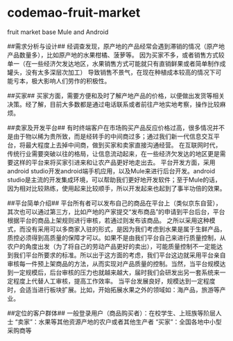 # codemao-fruit-market
fruit market base Mule and Android

##需求分析与设计##
经调查发现，原产地的产品经常会遇到滞销的情况（原产地产品数量多），比如原产地的水果柑橘、菠萝等。
因为买家不多，或者销售方式较单一（在一些经济欠发达地区，水果销售方式可能就只有直销鲜果或者简单制作成罐头，没有太多深层次加工）
导致销售不景气，在现在种植成本较高的情况下可能亏本，极大影响人们劳作的积极性。

##买家##
买家方面，需要方便和及时了解产地产品的价格，以便做出发货等相关决策。经了解，目前大多数都是通过电话联系或者前往产地实地考察，操作比较麻烦。

##卖家及开发平台##
有时终端客户在市场购买产品反应价格过高，很多情况并不是由于物以稀为贵所致，而是经转手的中间商过多；通过我们新一代信息交互平台，将最大程度上去掉中间商，做到买家和卖家直接沟通经营。
在互联网时代，传统行业需要突破以往的格局，让信息流动起来，在一些经济欠发达的地区更是需要这样的平台来将买家引进来和让农产品更好地走出去。
平台开发方面，采用android studio开发android端手机应用，以及Mule来进行后台开发。android studio是主流的开发集成环境，可以帮助我们更好地开发软件；至于Mule的话，因为相对比较熟练，使用起来比较顺手，所以开发起来也起到了事半功倍的效果。

##平台简单介绍##
平台所有者可以发布自己的商品在平台上（类似京东自营），其次也可以通过第三方，比如产地的产家提交“发布商品”的申请到平台后台，平台根据平台的商品上架规则进行审核，若通过则发布该商品。
之所以采用这种模式，而没有采用可以多商家入驻的形式，是因为我们考虑到水果是属于生鲜产品，质控必须得到高质量的保障才可以。如果不是由我们平台自己来进行质量控制，从农户的角度出发（为了将自己的劳动产品更好的卖出），可能质量控制不一定能达到我们平台所要求的标准。所以出于这方面的考虑，我们平台这边就采用平台亲自审核每一件预上架商品的方法，从而实现对产品质量的控制。当然，当平台规模达到一定规模后，后台审核的压力也就越来越大，届时我们会研发出另一套系统来一定程度上代替人工审核，提高工作效率。
当平台发展良好，规模达到一定程度时，会适当进行板块扩展。比如，开始拓展水果之外的领域如：海产品，旅游等产业。

##定位的客户群体##
一般登录用户（商品购买者）：在校学生、上班族等阶层人士
“卖家”：水果等其他资源产地的农户或者其他生产者
“买家”：全国各地中小型采购商等
